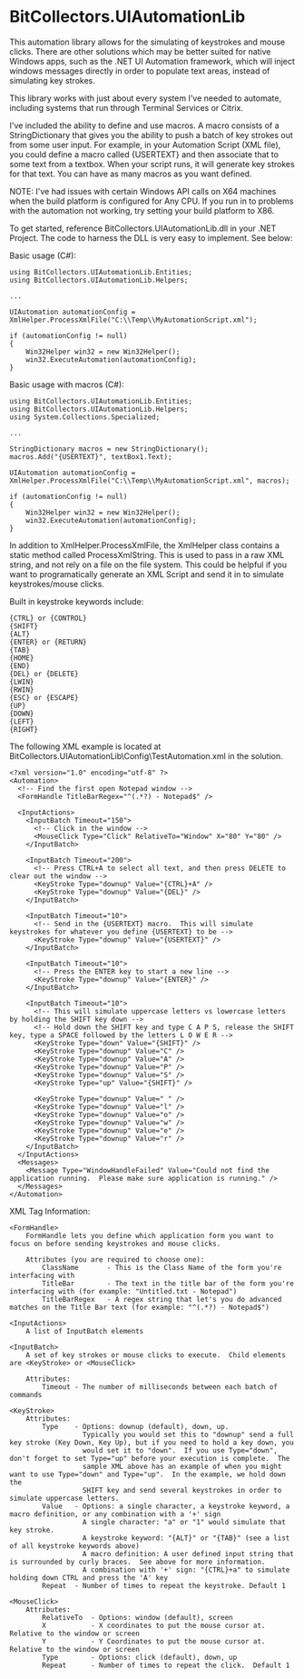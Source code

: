 BitCollectors.UIAutomationLib
=============================

This automation library allows for the simulating of keystrokes and mouse clicks.  There are other solutions which may be better
suited for native Windows apps, such as the .NET UI Automation framework, which will inject windows messages directly in order 
to populate text areas, instead of simulating key strokes.

This library works with just about every system I've needed to automate, including systems that run through Terminal Services or
Citrix.

I've included the ability to define and use macros.  A macro consists of a StringDictionary that gives you the ability to push
a batch of key strokes out from some user input.  For example, in your Automation Script (XML file), you could define a macro
called {USERTEXT} and then associate that to some text from a textbox.  When your script runs, it will generate key strokes for
that text.  You can have as many macros as you want defined.

NOTE: I've had issues with certain Windows API calls on X64 machines when the build platform is configured for Any CPU.  If you
run in to problems with the automation not working, try setting your build platform to X86.

To get started, reference BitCollectors.UIAutomationLib.dll in your .NET Project.  The code to harness the DLL is very easy to
implement.  See below:

Basic usage (C#):

	using BitCollectors.UIAutomationLib.Entities;
	using BitCollectors.UIAutomationLib.Helpers;

	...

	UIAutomation automationConfig = XmlHelper.ProcessXmlFile("C:\\Temp\\MyAutomationScript.xml");

	if (automationConfig != null)
	{
		Win32Helper win32 = new Win32Helper();
		win32.ExecuteAutomation(automationConfig);
	}

Basic usage with macros (C#):

	using BitCollectors.UIAutomationLib.Entities;
	using BitCollectors.UIAutomationLib.Helpers;
	using System.Collections.Specialized;

	...

    StringDictionary macros = new StringDictionary();
    macros.Add("{USERTEXT}", textBox1.Text);

    UIAutomation automationConfig = XmlHelper.ProcessXmlFile("C:\\Temp\\MyAutomationScript.xml", macros);

    if (automationConfig != null)
    {
        Win32Helper win32 = new Win32Helper();
        win32.ExecuteAutomation(automationConfig);
    }

In addition to XmlHelper.ProcessXmlFile, the XmlHelper class contains a static method called ProcessXmlString.  This is used to 
pass in a raw XML string, and not rely on a file on the file system.  This could be helpful if you want to programatically 
generate an XML Script and send it in to simulate keystrokes/mouse clicks.


Built in keystroke keywords include:

	{CTRL} or {CONTROL}
	{SHIFT}
	{ALT}
	{ENTER} or {RETURN}
	{TAB}
	{HOME}
	{END}
	{DEL} or {DELETE}
	{LWIN}
	{RWIN}
	{ESC} or {ESCAPE}
	{UP}
	{DOWN}
	{LEFT}
	{RIGHT}


The following XML example is located at BitCollectors.UIAutomationLib\Config\TestAutomation.xml in the solution. 

	<?xml version="1.0" encoding="utf-8" ?>
	<Automation>
	  <!-- Find the first open Notepad window -->
	  <FormHandle TitleBarRegex="^(.*?) - Notepad$" />

	  <InputActions>
		<InputBatch Timeout="150">
		  <!-- Click in the window -->
		  <MouseClick Type="Click" RelativeTo="Window" X="80" Y="80" />
		</InputBatch>

		<InputBatch Timeout="200">
		  <!-- Press CTRL+A to select all text, and then press DELETE to clear out the window -->
		  <KeyStroke Type="downup" Value="{CTRL}+A" />
		  <KeyStroke Type="downup" Value="{DEL}" />
		</InputBatch>

		<InputBatch Timeout="10">
		  <!-- Send in the {USERTEXT} macro.  This will simulate keystrokes for whatever you define {USERTEXT} to be -->
		  <KeyStroke Type="downup" Value="{USERTEXT}" />
		</InputBatch>

		<InputBatch Timeout="10">
		  <!-- Press the ENTER key to start a new line -->
		  <KeyStroke Type="downup" Value="{ENTER}" />
		</InputBatch>

		<InputBatch Timeout="10">
		  <!-- This will simulate uppercase letters vs lowercase letters by holding the SHIFT key down -->
		  <!-- Hold down the SHIFT key and type C A P S, release the SHIFT key, type a SPACE followed by the letters L O W E R -->
		  <KeyStroke Type="down" Value="{SHIFT}" />
		  <KeyStroke Type="downup" Value="C" />
		  <KeyStroke Type="downup" Value="A" />
		  <KeyStroke Type="downup" Value="P" />
		  <KeyStroke Type="downup" Value="S" />
		  <KeyStroke Type="up" Value="{SHIFT}" />

		  <KeyStroke Type="downup" Value=" " />
		  <KeyStroke Type="downup" Value="l" />
		  <KeyStroke Type="downup" Value="o" />
		  <KeyStroke Type="downup" Value="w" />
		  <KeyStroke Type="downup" Value="e" />
		  <KeyStroke Type="downup" Value="r" />
		</InputBatch>
	  </InputActions>
	  <Messages>
		<Message Type="WindowHandleFailed" Value="Could not find the application running.  Please make sure application is running." />
	  </Messages>
	</Automation>


XML Tag Information:

	<FormHandle> 
		FormHandle lets you define which application form you want to focus on before sending keystrokes and mouse clicks.
		
		Attributes (you are required to choose one):
			ClassName		- This is the Class Name of the form you're interfacing with
			TitleBar		- The text in the title bar of the form you're interfacing with (for example: "Untitled.txt - Notepad")
			TitleBarRegex	- A regex string that let's you do advanced matches on the Title Bar text (for example: "^(.*?) - Notepad$")

	<InputActions>
		A list of InputBatch elements

	<InputBatch>
		A set of key strokes or mouse clicks to execute.  Child elements are <KeyStroke> or <MouseClick>

		Attributes:
			Timeout	- The number of milliseconds between each batch of commands

	<KeyStroke>
		Attributes:
			Type    - Options: downup (default), down, up. 
			          Typically you would set this to "downup" send a full key stroke (Key Down, Key Up), but if you need to hold a key down, you 
					  would set it to "down".  If you use Type="down", don't forget to set Type="up" before your execution is complete.  The 
					  sample XML above has an example of when you might want to use Type="down" and Type="up".  In the example, we hold down the
					  SHIFT key and send several keystrokes in order to simulate uppercase letters.
			Value	- Options: a single character, a keystroke keyword, a macro definition, or any combination with a '+' sign
					  A single character: "a" or "1" would simulate that key stroke.
					  A keystroke keyword: "{ALT}" or "{TAB}" (see a list of all keystroke keywords above)
					  A macro definition: A user defined input string that is surrounded by curly braces.  See above for more information.
					  A combination with '+' sign: "{CTRL}+a" to simulate holding down CTRL and press the 'A' key
			Repeat	- Number of times to repeat the keystroke. Default 1

	<MouseClick>
		Attributes:
			RelativeTo	- Options: window (default), screen
			X			- X coordinates to put the mouse cursor at.  Relative to the window or screen
			Y			- Y Coordinates to put the mouse cursor at.  Relative to the window or screen
			Type		- Options: click (default), down, up
			Repeat		- Number of times to repeat the click.  Default 1